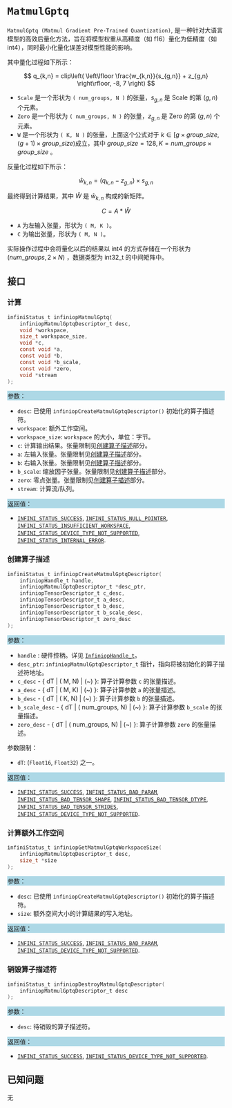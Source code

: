 
# `MatmulGptq`

`MatmulGptq (Matmul Gradient Pre-Trained Quantization)`, 是一种针对大语言模型的高效后量化方法，旨在将模型权重从高精度（如 f16）量化为低精度（如 int4），同时最小化量化误差对模型性能的影响。

其中量化过程如下所示：

  $$
  q_{k,n} = clip\left( \left\lfloor \frac{w_{k,n}}{s_{g,n}} + z_{g,n} \right\rfloor, -8, 7 \right)
  $$

- `Scale` 是一个形状为 `( num_groups, N )` 的张量，$s_{g,n}$ 是 Scale 的第 $(g, n)$ 个元素。 
- `Zero` 是一个形状为 `( num_groups, N )` 的张量，$z_{g,n}$ 是 Zero 的第 $(g, n)$ 个元素。
- `W` 是一个形状为 `( K, N )` 的张量，上面这个公式对于 $k \in [g \times group\_{}size, (g + 1) \times group\_{}size)$成立，其中 $group\_{}size = 128, K = num\_{}groups \times group\_{}size$ 。

反量化过程如下所示：

  $$
  \hat{w}_{k,n} = (q_{k,n} - z_{g,n}) \times s_{g,n}
  $$

最终得到计算结果，其中 $\hat{W}$ 是 $\hat{w}_{k,n}$ 构成的新矩阵。

  $$
  C = A * \hat{W}
  $$

- `A` 为左输入张量，形状为 `( M, K )`。
- `C` 为输出张量，形状为 `( M, N )`。

实际操作过程中会将量化以后的结果以 int4 的方式存储在一个形状为 $(num\_{}groups, 2 \times N)$ ，数据类型为 int32_t 的中间矩阵中。
## 接口

### 计算

```c
infiniStatus_t infiniopMatmulGptq(
    infiniopMatmulGptqDescriptor_t desc,
    void *workspace,
    size_t workspace_size,
    void *c,
    const void *a,
    const void *b,
    const void *b_scale,
    const void *zero,
    void *stream
);
```

<div style="background-color: lightblue; padding: 1px;"> 参数： </div>

- `desc`:
  已使用 `infiniopCreateMatmulGptqDescriptor()` 初始化的算子描述符。
- `workspace`:
  额外工作空间。
- `workspace_size`:
  `workspace` 的大小，单位：字节。
- `c`:
  计算输出结果。张量限制见[创建算子描述](#创建算子描述)部分。
- `a`:
  左输入张量。张量限制见[创建算子描述](#创建算子描述)部分。
- `b`:
  右输入张量。张量限制见[创建算子描述](#创建算子描述)部分。
- `b_scale`:
  缩放因子张量。张量限制见[创建算子描述](#创建算子描述)部分。
- `zero`:
  零点张量。张量限制见[创建算子描述](#创建算子描述)部分。
- `stream`:
  计算流/队列。

<div style="background-color: lightblue; padding: 1px;">  返回值：</div>

- [`INFINI_STATUS_SUCCESS`], [`INFINI_STATUS_NULL_POINTER`], [`INFINI_STATUS_INSUFFICIENT_WORKSPACE`], [`INFINI_STATUS_DEVICE_TYPE_NOT_SUPPORTED`], [`INFINI_STATUS_INTERNAL_ERROR`].

### 创建算子描述

```c
infiniStatus_t infiniopCreateMatmulGptqDescriptor(
    infiniopHandle_t handle,
    infiniopMatmulGptqDescriptor_t *desc_ptr,
    infiniopTensorDescriptor_t c_desc,
    infiniopTensorDescriptor_t a_desc,
    infiniopTensorDescriptor_t b_desc,
    infiniopTensorDescriptor_t b_scale_desc,
    infiniopTensorDescriptor_t zero_desc
);
```

<div style="background-color: lightblue; padding: 1px;"> 参数：</div>

- `handle`
 : 硬件控柄。详见 [`InfiniopHandle_t`]。
- `desc_ptr`:
  `infiniopMatmulGptqDescriptor_t` 指针，指向将被初始化的算子描述符地址。
- `c_desc` - { dT | ( M, N) | (~) }:
  算子计算参数 `c` 的张量描述。
- `a_desc` - { dT | ( M, K) | (~) }:
  算子计算参数 `a` 的张量描述。
- `b_desc` - { dT | ( K, N) | (~) }:
  算子计算参数 `b` 的张量描述。
- `b_scale_desc` - { dT | ( num_groups, N) | (~) }:
  算子计算参数 `b_scale` 的张量描述。
- `zero_desc` - { dT | ( num_groups, N) | (~) }:
  算子计算参数 `zero` 的张量描述。

参数限制：

- `dT`:  (`Float16`, `Float32`) 之一。

<div style="background-color: lightblue; padding: 1px;"> 返回值：</div>

- [`INFINI_STATUS_SUCCESS`], [`INFINI_STATUS_BAD_PARAM`],  [`INFINI_STATUS_BAD_TENSOR_SHAPE`], [`INFINI_STATUS_BAD_TENSOR_DTYPE`], [`INFINI_STATUS_BAD_TENSOR_STRIDES`], [`INFINI_STATUS_DEVICE_TYPE_NOT_SUPPORTED`].

### 计算额外工作空间

```c
infiniStatus_t infiniopGetMatmulGptqWorkspaceSize(
    infiniopMatmulGptqDescriptor_t desc, 
    size_t *size
);
```

<div style="background-color: lightblue; padding: 1px;"> 参数：</div>

- `desc`:
  已使用 `infiniopCreateMatmulGptqDescriptor()` 初始化的算子描述符。
- `size`:
  额外空间大小的计算结果的写入地址。

<div style="background-color: lightblue; padding: 1px;"> 返回值：</div>

- [`INFINI_STATUS_SUCCESS`], [`INFINI_STATUS_BAD_PARAM`], [`INFINI_STATUS_DEVICE_TYPE_NOT_SUPPORTED`].

### 销毁算子描述符

```c
infiniStatus_t infiniopDestroyMatmulGptqDescriptor(
    infiniopMatmulGptqDescriptor_t desc
);
```

<div style="background-color: lightblue; padding: 1px;"> 参数： </div>

- `desc`:
  待销毁的算子描述符。

<div style="background-color: lightblue; padding: 1px;"> 返回值： </div>

- [`INFINI_STATUS_SUCCESS`], [`INFINI_STATUS_DEVICE_TYPE_NOT_SUPPORTED`].

## 已知问题

无

<!-- 链接 -->
[`InfiniopHandle_t`]: /infiniop/handle/README.md

[`INFINI_STATUS_SUCCESS`]: /common/status/README.md#INFINI_STATUS_SUCCESS
[`INFINI_STATUS_BAD_PARAM`]: /common/status/README.md#INFINI_STATUS_BAD_PARAM
[`INFINI_STATUS_DEVICE_TYPE_NOT_SUPPORTED`]: /common/status/README.md#INFINI_STATUS_DEVICE_TYPE_NOT_SUPPORTED
[`INFINI_STATUS_BAD_TENSOR_SHAPE`]: /common/status/README.md#INFINI_STATUS_BAD_TENSOR_SHAPE
[`INFINI_STATUS_BAD_TENSOR_DTYPE`]: /common/status/README.md#INFINI_STATUS_BAD_TENSOR_DTYPE
[`INFINI_STATUS_BAD_TENSOR_STRIDES`]: /common/status/README.md#INFINI_STATUS_BAD_TENSOR_STRIDES
[`INFINI_STATUS_NULL_POINTER`]:/common/status/README.md#INFINI_STATUS_NULL_POINTER
[`INFINI_STATUS_INSUFFICIENT_WORKSPACE`]:/common/status/README.md#INFINI_STATUS_INSUFFICIENT_WORKSPACE
[`INFINI_STATUS_INTERNAL_ERROR`]:/common/status/README.md#INFINI_STATUS_INTERNAL_ERROR
